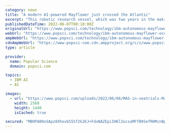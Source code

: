 ```yaml
---
category: news
title: "A modern AI-powered Mayflower just crossed the Atlantic"
excerpt: "This robotic research vessel, which was two years in the making, sailed with no human crew and was piloted by an artificial intelligence software supplied by IBM. “After a 40-day and 3,500 ..."
publishedDateTime: 2022-06-07T00:18:00Z
originalUrl: "https://www.popsci.com/technology/ibm-autonomous-mayflower-ocean-research/"
webUrl: "https://www.popsci.com/technology/ibm-autonomous-mayflower-ocean-research/"
ampWebUrl: "https://www.popsci.com/technology/ibm-autonomous-mayflower-ocean-research/?amp"
cdnAmpWebUrl: "https://www-popsci-com.cdn.ampproject.org/c/s/www.popsci.com/technology/ibm-autonomous-mayflower-ocean-research/?amp"
type: article

provider:
  name: Popular Science
  domain: popsci.com

topics:
  - IBM AI
  - AI

images:
  - url: "https://www.popsci.com/uploads/2022/06/06/MAS-in-seatrials-March-2021-002-scaled.jpg?auto=webp"
    width: 2560
    height: 1440
    isCached: true

secured: "MBOPAB9oSApz8XhovbS5Sf2k2EJ+FdxNAZEpiIH6lIocsaMFfB9SefRHMcnBplGXMP+bUk+xVV2YitD+pRqSPZ9YXsy1WyTLAx1mH+8fF1TlYBrfjmG7SM/Y0lFN/hv2GpCL2zpr1n0ea7J5WQ1xg2OKHtAem4G/CWVHilzt4AIsxYtGb2hgYb8WMApcFcyK2Ms6DJvcOsBlQZTmzlojLPD6VlByGAiQuQhe1Ml21ajSAKuiBvDDmFqfHrkKyq3zlLiLp9YB0vGkM5bAP82NiOVKSJRUHTwVJhOFc0/7bIDDPJKFRvnyBafQKFP6vYxGy1UIdzWqkEy6Yv5CRQy+eyCzxDsDXLmyl27MnYlRfG4=;ryj32g0dZc9JUvbE6PLYuA=="
---
```


